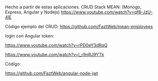 Hecho a partir de estas aplicaciones.
CRUD Stack MEAN: (Monogo, Express, Angular y Nodejs)
https://www.youtube.com/watch?v=qf8-JzU-4IE


Código ejemplo del CRUD:
https://github.com/FaztWeb/mean-employees


login con Angular token:

https://www.youtube.com/watch?v=rPD0eY3dRqQ

https://www.youtube.com/watch?v=l_r9nRJ9YTk


Código:

https://github.com/FaztWeb/angular-node-jwt
